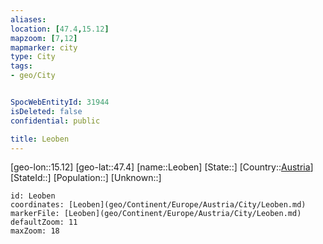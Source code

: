 ```yaml
---
aliases: 
location: [47.4,15.12]
mapzoom: [7,12] 
mapmarker: city 
type: City
tags:
- geo/City


SpocWebEntityId: 31944
isDeleted: false
confidential: public

title: Leoben
---
```

[geo-lon::15.12]
[geo-lat::47.4]
[name::Leoben]
[State::]
[Country::[Austria](geo/Continent/Europe/Austria.md)]
[StateId::]
[Population::]
[Unknown::]


```leaflet
id: Leoben
coordinates: [Leoben](geo/Continent/Europe/Austria/City/Leoben.md)
markerFile: [Leoben](geo/Continent/Europe/Austria/City/Leoben.md)
defaultZoom: 11 
maxZoom: 18
```


